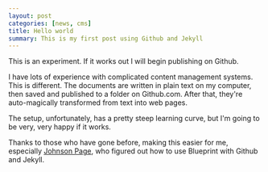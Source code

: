 ```yaml
---
layout: post
categories: [news, cms]
title: Hello world
summary: This is my first post using Github and Jekyll
---
```

This is an experiment. If it works out I will begin publishing on Github.

I have lots of experience with complicated content management systems. This is different. The documents are written in plain text on my computer, then saved and published to a folder on Github.com. After that, they're auto-magically transformed from text into web pages.

The setup, unfortunately, has a pretty steep learning curve, but I'm going to be very, very happy if it works.

Thanks to those who have gone before, making this easier for me, especially <a href="http://johnsonpage.org">Johnson Page</a>, who figured out how to use Blueprint with Github and Jekyll.
